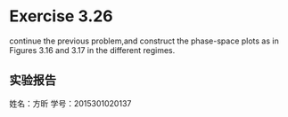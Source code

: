 # Exercise 3.26
continue the previous problem,and construct the phase-space plots as in Figures 3.16 and 3.17 in the different regimes.
## 实验报告
姓名：方昕
学号：2015301020137
